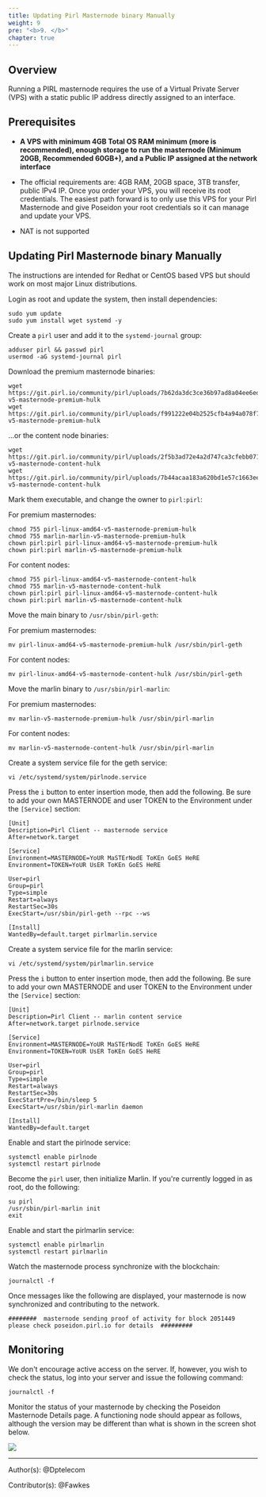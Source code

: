 ```yaml
---
title: Updating Pirl Masternode binary Manually
weight: 9
pre: "<b>9. </b>"
chapter: true
---
```


## Overview

Running a PIRL masternode requires the use of a Virtual Private Server (VPS) with a static public IP address directly assigned to an interface.


## Prerequisites

* **A VPS with minimum 4GB Total OS RAM minimum (more is recommended), enough storage to run the masternode (Minimum 20GB, Recommended 60GB+), and a Public IP assigned at the network interface**
 - The official requirements are: 4GB RAM, 20GB space, 3TB transfer, public IPv4 IP. Once you order your VPS, you will receive its root credentials. The easiest path forward is to only use this VPS for your Pirl Masternode and give Poseidon your root credentials so it can manage and update your VPS.
* NAT is not supported



## Updating Pirl Masternode binary Manually

The instructions are intended for Redhat or CentOS based VPS but should work on most major Linux distributions.


Login as root and update the system, then install dependencies:
```
sudo yum update
sudo yum install wget systemd -y
```



Create a `pirl` user and add it to the `systemd-journal` group:
```
adduser pirl && passwd pirl
usermod -aG systemd-journal pirl
```

Download the premium masternode binaries:
```
wget https://git.pirl.io/community/pirl/uploads/7b62da3dc3ce36b97ad8a04ee6ed67a0/marlin-v5-masternode-premium-hulk
wget https://git.pirl.io/community/pirl/uploads/f991222e04b2525cfb4a94a078f7247b/marlin-v5-masternode-premium-hulk
```

...or the content node binaries:
```
wget https://git.pirl.io/community/pirl/uploads/2f5b3ad72e4a2d747ca3cfebb0715077/marlin-v5-masternode-content-hulk
wget https://git.pirl.io/community/pirl/uploads/7b44acaa183a620bd1e57c1663ee9b72/marlin-v5-masternode-content-hulk
```

Mark them executable, and change the owner to `pirl:pirl`:

For premium masternodes:
```
chmod 755 pirl-linux-amd64-v5-masternode-premium-hulk
chmod 755 marlin-marlin-v5-masternode-premium-hulk
chown pirl:pirl pirl-linux-amd64-v5-masternode-premium-hulk
chown pirl:pirl marlin-v5-masternode-premium-hulk
```

For content nodes:
```
chmod 755 pirl-linux-amd64-v5-masternode-content-hulk
chmod 755 marlin-v5-masternode-content-hulk
chown pirl:pirl pirl-linux-amd64-v5-masternode-content-hulk
chown pirl:pirl marlin-v5-masternode-content-hulk
```

Move the main binary to `/usr/sbin/pirl-geth`:

For premium masternodes:
```
mv pirl-linux-amd64-v5-masternode-premium-hulk /usr/sbin/pirl-geth
```

For content nodes:
```
mv pirl-linux-amd64-v5-masternode-content-hulk /usr/sbin/pirl-geth
```


Move the marlin binary to `/usr/sbin/pirl-marlin`:

For premium masternodes:
```
mv marlin-v5-masternode-premium-hulk /usr/sbin/pirl-marlin
```

For content nodes:
```
mv marlin-v5-masternode-content-hulk /usr/sbin/pirl-marlin
```


Create a system service file for the geth service:
```
vi /etc/systemd/system/pirlnode.service
```

Press the `i` button to enter insertion mode, then add the following.  Be sure to add your own MASTERNODE and user TOKEN to the Environment under the `[Service]` section:
```
[Unit]
Description=Pirl Client -- masternode service
After=network.target

[Service]
Environment=MASTERNODE=YoUR MaSTErNodE ToKEn GoES HeRE
Environment=TOKEN=YoUR UsER ToKEn GoES HeRE

User=pirl
Group=pirl
Type=simple
Restart=always
RestartSec=30s
ExecStart=/usr/sbin/pirl-geth --rpc --ws

[Install]
WantedBy=default.target pirlmarlin.service
```


Create a system service file for the marlin service:
```
vi /etc/systemd/system/pirlmarlin.service
```

Press the `i` button to enter insertion mode, then add the following.  Be sure to add your own MASTERNODE and user TOKEN to the Environment under the `[Service]` section:
```
[Unit]
Description=Pirl Client -- marlin content service
After=network.target pirlnode.service

[Service]
Environment=MASTERNODE=YoUR MaSTErNodE ToKEn GoES HeRE
Environment=TOKEN=YoUR UsER ToKEn GoES HeRE

User=pirl
Group=pirl
Type=simple
Restart=always
RestartSec=30s
ExecStartPre=/bin/sleep 5
ExecStart=/usr/sbin/pirl-marlin daemon

[Install]
WantedBy=default.target
```

Enable and start the pirlnode service:
```
systemctl enable pirlnode
systemctl restart pirlnode
```

Become the `pirl` user, then initialize Marlin.  If you're currently logged in as root, do the following:
```
su pirl
/usr/sbin/pirl-marlin init
exit
```

Enable and start the pirlmarlin service:
```
systemctl enable pirlmarlin
systemctl restart pirlmarlin
```

Watch the masternode process synchronize with the blockchain:
```
journalctl -f
```

Once messages like the following are displayed, your masternode is now synchronized and contributing to the network.
```
########  masternode sending proof of activity for block 2051449 please check poseidon.pirl.io for details  #########
```

## Monitoring

We don't encourage active access on the server.  If, however, you wish to check the status, log into your server and issue the following command:
```
journalctl -f
```

Monitor the status of your masternode by checking the Poseidon Masternode Details page. A functioning node should appear as follows, although the version may be different than what is shown in the screen shot below.

![](https://cdn-images-1.medium.com/max/800/1*PFDEiPPUfl1Q2qzc0YWFlQ.png)

---
Author(s):
@Dptelecom


Contributor(s):
@Fawkes
